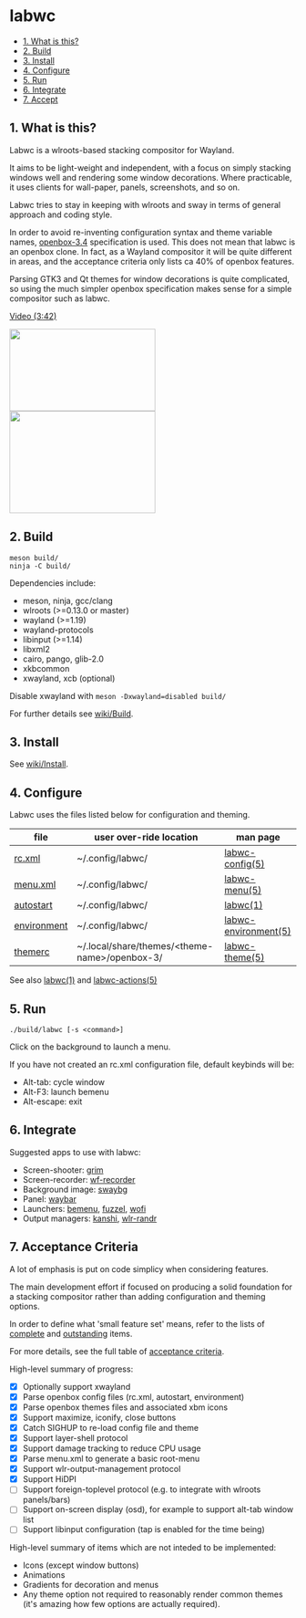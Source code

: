 # labwc

- [1. What is this?](#1-what-is-this)
- [2. Build](#2-build)
- [3. Install](#3-install)
- [4. Configure](#4-configure)
- [5. Run](#5-run)
- [6. Integrate](#6-integrate)
- [7. Accept](#7-acceptance-criteria)

## 1. What is this?

Labwc is a wlroots-based stacking compositor for Wayland.

It aims to be light-weight and independent, with a focus on simply
stacking windows well and rendering some window decorations. Where
practicable, it uses clients for wall-paper, panels, screenshots, and so
on.

Labwc tries to stay in keeping with wlroots and sway in terms of general
approach and coding style.

In order to avoid re-inventing configuration syntax and theme variable
names, [openbox-3.4] specification is used. This does not mean that
labwc is an openbox clone. In fact, as a Wayland compositor it will be
quite different in areas, and the acceptance criteria only lists ca
40% of openbox features.

Parsing GTK3 and Qt themes for window decorations is quite complicated,
so using the much simpler openbox specification makes sense for a
simple compositor such as labwc.

[Video (3:42)](https://youtu.be/rE1bQjSVJzg)

<a href="https://raw.githubusercontent.com/wiki/johanmalm/labwc/images/scrot2.png">
  <img src="https://raw.githubusercontent.com/wiki/johanmalm/labwc/images/scrot2x.png" width="256px" height="144px">
</a>  
<a href="https://raw.githubusercontent.com/wiki/johanmalm/labwc/images/scrot3.png">
  <img src="https://raw.githubusercontent.com/wiki/johanmalm/labwc/images/scrot3x.png" width="256px" height="179px">
</a>

## 2. Build

    meson build/
    ninja -C build/

Dependencies include:

- meson, ninja, gcc/clang
- wlroots (>=0.13.0 or master)
- wayland (>=1.19)
- wayland-protocols
- libinput (>=1.14)
- libxml2
- cairo, pango, glib-2.0
- xkbcommon
- xwayland, xcb (optional)

Disable xwayland with `meson -Dxwayland=disabled build/`

For further details see [wiki/Build].

## 3. Install

See [wiki/Install](https://github.com/johanmalm/labwc/wiki/Install).

## 4. Configure

Labwc uses the files listed below for configuration and theming.

| file          | user over-ride location                         | man page
| ------------- | ----------------------------------------------- | --------
| [rc.xml]      | ~/.config/labwc/                                | [labwc-config(5)]
| [menu.xml]    | ~/.config/labwc/                                | [labwc-menu(5)]
| [autostart]   | ~/.config/labwc/                                | [labwc(1)]
| [environment] | ~/.config/labwc/                                | [labwc-environment(5)]
| [themerc]     | ~/.local/share/themes/\<theme-name\>/openbox-3/ | [labwc-theme(5)]

See also [labwc(1)] and [labwc-actions(5)]

## 5. Run

    ./build/labwc [-s <command>]

Click on the background to launch a menu.

If you have not created an rc.xml configuration file, default keybinds will be:

- Alt-tab: cycle window
- Alt-F3: launch bemenu
- Alt-escape: exit

## 6. Integrate

Suggested apps to use with labwc:

- Screen-shooter: [grim]
- Screen-recorder: [wf-recorder]
- Background image: [swaybg]
- Panel: [waybar]
- Launchers: [bemenu], [fuzzel], [wofi]
- Output managers: [kanshi], [wlr-randr]

## 7. Acceptance Criteria

A lot of emphasis is put on code simplicy when considering features.

The main development effort if focused on producing a solid foundation for a
stacking compositor rather than adding configuration and theming options.

In order to define what 'small feature set' means, refer to the lists of
[complete] and [outstanding] items.

For more details, see the full table of [acceptance criteria].

High-level summary of progress:

- [x] Optionally support xwayland
- [x] Parse openbox config files (rc.xml, autostart, environment)
- [x] Parse openbox themes files and associated xbm icons
- [x] Support maximize, iconify, close buttons
- [x] Catch SIGHUP to re-load config file and theme
- [x] Support layer-shell protocol
- [x] Support damage tracking to reduce CPU usage
- [x] Parse menu.xml to generate a basic root-menu
- [x] Support wlr-output-management protocol
- [x] Support HiDPI
- [ ] Support foreign-toplevel protocol (e.g. to integrate with wlroots panels/bars)
- [ ] Support on-screen display (osd), for example to support alt-tab window list
- [ ] Support libinput configuration (tap is enabled for the time being)

High-level summary of items which are not inteded to be implemented:

- Icons (except window buttons)
- Animations
- Gradients for decoration and menus
- Any theme option not required to reasonably render common themes (it's amazing
  how few options are actually required).

[openbox-3.4]: https://github.com/danakj/openbox

[rc.xml]: docs/rc.xml
[menu.xml]: docs/menu.xml
[autostart]: docs/autostart
[environment]: docs/environment
[themerc]: docs/themerc

[labwc(1)]: https://raw.githubusercontent.com/johanmalm/labwc/master/docs/labwc.1.scd
[labwc-config(5)]: https://raw.githubusercontent.com/johanmalm/labwc/master/docs/labwc-config.5.scd
[labwc-menu(5)]: https://raw.githubusercontent.com/johanmalm/labwc/master/docs/labwc-menu.5.scd
[labwc-environment(5)]: https://raw.githubusercontent.com/johanmalm/labwc/master/docs/labwc-environment.5.scd
[labwc-theme(5)]: https://raw.githubusercontent.com/johanmalm/labwc/master/docs/labwc-theme.5.scd
[labwc-actions(5)]: https://raw.githubusercontent.com/johanmalm/labwc/master/docs/labwc-actions.5.sc

[wiki/Build]: https://github.com/johanmalm/labwc/wiki/Build

[grim]: https://github.com/emersion/grim
[wf-recorder]: https://github.com/ammen99/wf-recorder
[swaybg]: https://github.com/swaywm/swaybg
[waybar]: https://github.com/Alexays/Waybar
[bemenu]: https://github.com/Cloudef/bemenu
[fuzzel]: https://codeberg.org/dnkl/fuzzel
[wofi]: https://hg.sr.ht/~scoopta/wofi
[kanshi]: https://github.com/emersion/kanshi.git
[wlr-randr]: https://github.com/emersion/wlr-randr.git

[acceptance criteria]: https://github.com/johanmalm/labwc/wiki/Acceptance-criteria
[complete]: https://github.com/johanmalm/labwc/wiki/Minimum-viable-product-complete-items
[outstanding]: https://github.com/johanmalm/labwc/wiki/Minimum-viable-product-outstanding-items

